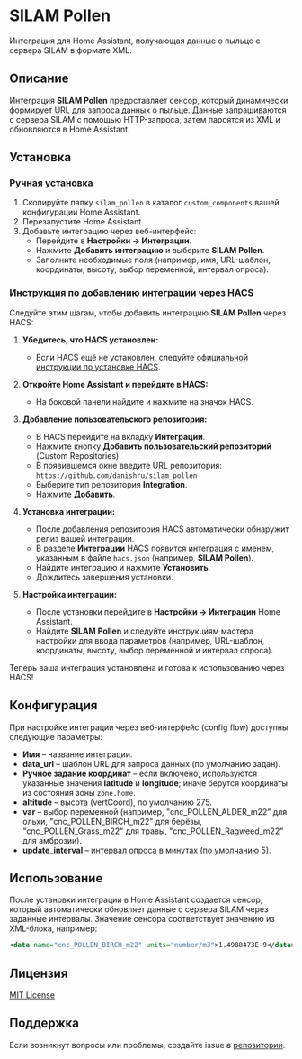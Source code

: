 # SILAM Pollen

Интеграция для Home Assistant, получающая данные о пыльце с сервера SILAM в формате XML.

## Описание

Интеграция **SILAM Pollen** предоставляет сенсор, который динамически формирует URL для запроса данных о пыльце. Данные запрашиваются с сервера SILAM с помощью HTTP-запроса, затем парсятся из XML и обновляются в Home Assistant.

## Установка

### Ручная установка

1. Скопируйте папку `silam_pollen` в каталог `custom_components` вашей конфигурации Home Assistant.
2. Перезапустите Home Assistant.
3. Добавьте интеграцию через веб-интерфейс:
   - Перейдите в **Настройки → Интеграции**.
   - Нажмите **Добавить интеграцию** и выберите **SILAM Pollen**.
   - Заполните необходимые поля (например, имя, URL-шаблон, координаты, высоту, выбор переменной, интервал опроса).

### Инструкция по добавлению интеграции через HACS

Следуйте этим шагам, чтобы добавить интеграцию **SILAM Pollen** через HACS:

1. **Убедитесь, что HACS установлен:**
   - Если HACS ещё не установлен, следуйте [официальной инструкции по установке HACS](https://hacs.xyz/docs/installation/installation).

2. **Откройте Home Assistant и перейдите в HACS:**
   - На боковой панели найдите и нажмите на значок HACS.

3. **Добавление пользовательского репозитория:**
   - В HACS перейдите на вкладку **Интеграции**.
   - Нажмите кнопку **Добавить пользовательский репозиторий** (Custom Repositories).
   - В появившемся окне введите URL репозитория:  
     `https://github.com/danishru/silam_pollen`
   - Выберите тип репозитория **Integration**.
   - Нажмите **Добавить**.

4. **Установка интеграции:**
   - После добавления репозитория HACS автоматически обнаружит релиз вашей интеграции.
   - В разделе **Интеграции** HACS появится интеграция с именем, указанным в файле `hacs.json` (например, **SILAM Pollen**).
   - Найдите интеграцию и нажмите **Установить**.
   - Дождитесь завершения установки.

5. **Настройка интеграции:**
   - После установки перейдите в **Настройки → Интеграции** Home Assistant.
   - Найдите **SILAM Pollen** и следуйте инструкциям мастера настройки для ввода параметров (например, URL-шаблон, координаты, высоту, выбор переменной и интервал опроса).

Теперь ваша интеграция установлена и готова к использованию через HACS!

## Конфигурация

При настройке интеграции через веб-интерфейс (config flow) доступны следующие параметры:

- **Имя** – название интеграции.
- **data_url** – шаблон URL для запроса данных (по умолчанию задан).
- **Ручное задание координат** – если включено, используются указанные значения **latitude** и **longitude**; иначе берутся координаты из состояния зоны `zone.home`.
- **altitude** – высота (vertCoord), по умолчанию 275.
- **var** – выбор переменной (например, "cnc_POLLEN_ALDER_m22" для ольхи, "cnc_POLLEN_BIRCH_m22" для берёзы, "cnc_POLLEN_Grass_m22" для травы, "cnc_POLLEN_Ragweed_m22" для амброзии).
- **update_interval** – интервал опроса в минутах (по умолчанию 5).

## Использование

После установки интеграции в Home Assistant создается сенсор, который автоматически обновляет данные с сервера SILAM через заданные интервалы. Значение сенсора соответствует значению из XML-блока, например:

```xml
<data name="cnc_POLLEN_BIRCH_m22" units="number/m3">1.4988473E-9</data>
```

## Лицензия

[MIT License](LICENSE)

## Поддержка

Если возникнут вопросы или проблемы, создайте issue в [репозитории](https://github.com/danishru/silam_pollen/issues).
